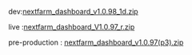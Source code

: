 dev:[nextfarm_dashboard_v1.0.98_1d.zip](https://github.com/user-attachments/files/18568863/nextfarm_dashboard_v1.0.98_1d.zip)




live :[nextfarm_dashboard_V1.0.97_r.zip](https://github.com/user-attachments/files/18558802/nextfarm_dashboard_V1.0.97_r.zip)


pre-production : [nextfarm_dashboard_v1.0.97(p3).zip](https://github.com/user-attachments/files/18556249/nextfarm_dashboard_v1.0.97.p3.zip)
